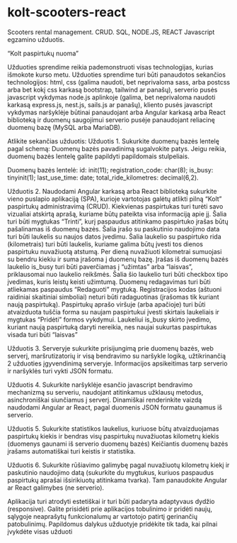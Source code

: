 # kolt-scooters-react
Scooters rental management. CRUD. SQL, NODE.JS, REACT
Javascript egzamino užduotis.

“Kolt paspirtukų nuoma”

Užduoties sprendime reikia pademonstruoti visas technologijas, kurias išmokote kurso metu. Užduoties sprendime turi būti panaudotos sekančios technologijos: html, css (galima naudoti, bet neprivaloma sass, arba postcss arba bet kokį css karkasą bootstrap, tailwind ar panašų), serverio pusės javascript vykdymas node.js aplinkoje (galima, bet neprivaloma naudoti karkasą express.js, nest.js, sails.js ar panašų), kliento pusės javascript vykdymas naršyklėje būtinai panaudojant arba Angular karkasą arba React biblioteką ir duomenų saugojimui serverio pusėje panaudojant reliacinę duomenų bazę (MySQL arba MariaDB).

Atlikite sekančias užduotis: Užduotis 1. Sukurkite duomenų bazės lentelę pagal schemą: Duomenų bazės pavadinimą sugalvokite patys. Jeigu reikia, duomenų bazės lentelę galite papildyti papildomais stulpeliais.

Duomenų bazės lentelė: id: init(11); registration_code: char(8); is_busy: tinyinit(1); last_use_time: date; total_ride_kilometres: decimal(6,2).

Užduotis 2. Naudodami Angular karkasą arba React biblioteką sukurkite vieno puslapio aplikaciją (SPA), kurioje vartotojas galėtų atlikti pilną “Kolt” paspirtukų administravimą (CRUD). Kiekvienas paspirtukas turi turėti savo vizualiai atskirtą aprašą, kuriame būtų pateikta visa informaciją apie jį. Šalia turi būti mygtukas “Trinti”, kurį paspaudus atitinkamo paspirtuko įrašas būtų pašalinamas iš duomenų bazės. Šalia įrašo su paskutinio naudojimo data turi būti laukelis su naujos datos įvedimu. Šalia laukelio su paspirtuko rida (kilometrais) turi būti laukelis, kuriame galima būtų įvesti tos dienos paspirtuku nuvažiuotą atstumą. Per dieną nuvažiuoti kilometrai sumuojasi su bendru kiekiu ir suma įrašoma į duomenų bazę. Įrašas iš duomenų bazės laukelio is_busy turi būti paverčiamas į “užimtas” arba “laisvas”, priklausomai nuo laukelio reikšmės. Šalia šio laukelio turi būti checkbox tipo įvedimas, kuris leistų keisti užimtumą. Duomenų redagavimas turi būti atliekamas paspaudus “Redaguoti” mygtuką. Registracijos kodas (aštuoni raidiniai skaitiniai simboliai) neturi būti radaguotinas (įrašomas tik kuriant naują paspirtuką). Paspirtukų aprašo viršuje (arba apačioje) turi būti atvaizduota tuščia forma su naujam paspirtukui įvesti skirtais laukeliais ir mygtukas “Pridėti” formos vykdymui. Laukeliui is_busy skirto įvedimo, kuriant naują paspirtuką daryti nereikia, nes naujai sukurtas paspirtukas visada turi būti “laisvas”

Užduotis 3. Serveryje sukurkite prisijungimą prie duomenų bazės, web serverį, maršrutizatorių ir visą bendravimo su naršykle logiką, užtikrinančią 2 užduoties įgyvendinimą serveryje. Informacijos apsikeitimas tarp serverio ir naršyklės turi vykti JSON formatu.

Užduotis 4. Sukurkite naršyklėje esančio javascript bendravimo mechanizmą su serveriu, naudojant atitinkamus užklausų metodus, asinchroniškai siunčiamus į serverį. Dinamiškai renderinkite vaizdą naudodami Angular ar React, pagal duomenis JSON formatu gaunamus iš serverio.

Užduotis 5. Sukurkite statistikos laukelius, kuriuose būtų atvaizduojamas paspirtukų kiekis ir bendras visų paspirtukų nuvažiuotas kilometrų kiekis (duomenys gaunami iš serverio duomenų bazės) Keičiantis duomenų bazės įrašams automatiškai turi keistis ir statistika.

Užduotis 6. Sukurkite rūšiavimo galimybę pagal nuvažiuotų kilometrų kiekį ir paskutinio naudojimo datą (sukurkite du mygtukus, kuriuos paspaudus paspirtukų aprašai išsirikiuotų atitinkama tvarka). Tam panaudokite Angular ar React galimybes (ne serverio).

Aplikacija turi atrodyti estetiškai ir turi būti padaryta adaptyvaus dydžio (responsive). Galite prisidėti prie aplikacijos tobulinimo ir pridėti naujų, sąlygoje neaprašytų funkcionalumų ar vartotojo patirtį gerinančių patobulinimų. Papildomus dalykus užduotyje pridėkite tik tada, kai pilnai įvykdėte visas užduoti
